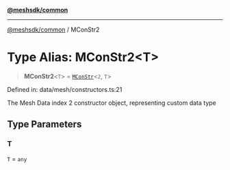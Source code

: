 [**@meshsdk/common**](../README.md)

***

[@meshsdk/common](../globals.md) / MConStr2

# Type Alias: MConStr2\<T\>

> **MConStr2**\<`T`\> = [`MConStr`](MConStr.md)\<`2`, `T`\>

Defined in: data/mesh/constructors.ts:21

The Mesh Data index 2 constructor object, representing custom data type

## Type Parameters

### T

`T` = `any`
